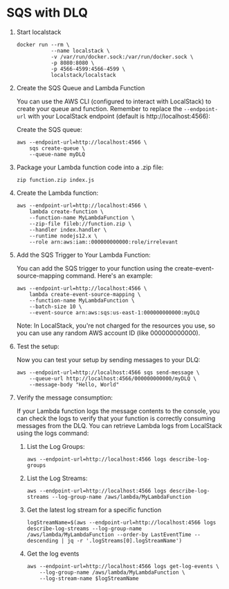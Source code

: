 # SQS with DLQ

1. Start localstack
   ```shell
   docker run --rm \
              --name localstack \
              -v /var/run/docker.sock:/var/run/docker.sock \
              -p 8080:8080 \
              -p 4566-4599:4566-4599 \
              localstack/localstack
   ```

2. Create the SQS Queue and Lambda Function

   You can use the AWS CLI (configured to interact with LocalStack) to create your queue and function. Remember to replace the `--endpoint-url` with your LocalStack endpoint (default is http://localhost:4566):

   Create the SQS queue:
   ```shell
   aws --endpoint-url=http://localhost:4566 \
       sqs create-queue \
       --queue-name myDLQ
   ```

3. Package your Lambda function code into a .zip file:
   ```shell
   zip function.zip index.js
   ```

4. Create the Lambda function:
   ```shell
   aws --endpoint-url=http://localhost:4566 \
       lambda create-function \
       --function-name MyLambdaFunction \
       --zip-file fileb://function.zip \
       --handler index.handler \
       --runtime nodejs12.x \
       --role arn:aws:iam::000000000000:role/irrelevant
   ```

5. Add the SQS Trigger to Your Lambda Function:

   You can add the SQS trigger to your function using the create-event-source-mapping command. Here's an example:

   ```shell
   aws --endpoint-url=http://localhost:4566 \
       lambda create-event-source-mapping \
       --function-name MyLambdaFunction \
       --batch-size 10 \
       --event-source arn:aws:sqs:us-east-1:000000000000:myDLQ
   ```
   Note: In LocalStack, you're not charged for the resources you use, so you can use any random AWS account ID (like 000000000000).

6. Test the setup:

   Now you can test your setup by sending messages to your DLQ:

   ```shell
   aws --endpoint-url=http://localhost:4566 sqs send-message \
       --queue-url http://localhost:4566/000000000000/myDLQ \
       --message-body "Hello, World"
   ```

7. Verify the message consumption:

   If your Lambda function logs the message contents to the console, you can check the logs to verify that your function is correctly consuming messages from the DLQ. You can retrieve Lambda logs from LocalStack using the logs command:

   1. List the Log Groups:
      ```shell
      aws --endpoint-url=http://localhost:4566 logs describe-log-groups
      ```
   2. List the Log Streams:
      ```shell
      aws --endpoint-url=http://localhost:4566 logs describe-log-streams --log-group-name /aws/lambda/MyLambdaFunction
      ```
   3. Get the latest log stream for a specific function
      ```shell
      logStreamName=$(aws --endpoint-url=http://localhost:4566 logs describe-log-streams --log-group-name /aws/lambda/MyLambdaFunction --order-by LastEventTime --descending | jq -r '.logStreams[0].logStreamName')
      ```
   4. Get the log events
      ```shell
      aws --endpoint-url=http://localhost:4566 logs get-log-events \
          --log-group-name /aws/lambda/MyLambdaFunction \
          --log-stream-name $logStreamName
      ```
